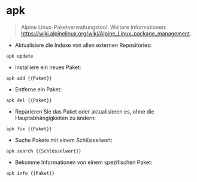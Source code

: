 # apk

> Alpine Linux-Paketverwaltungstool.
> Weitere Informationen: <https://wiki.alpinelinux.org/wiki/Alpine_Linux_package_management>.

- Aktualisiere die Indexe von allen externen Repositories:

`apk update`

- Installiere ein neues Paket:

`apk add {{Paket}}`

- Entferne ein Paket:

`apk del {{Paket}}`

- Reparieren Sie das Paket oder aktualisieren es, ohne die Hauptabhängigkeiten zu ändern:

`apk fix {{Paket}}`

- Suche Pakete mit einem Schlüsselwort:

`apk search {{Schlüsselwort}}`

- Bekomme Informationen von einem spezifischen Paket:

`apk info {{Paket}}`
